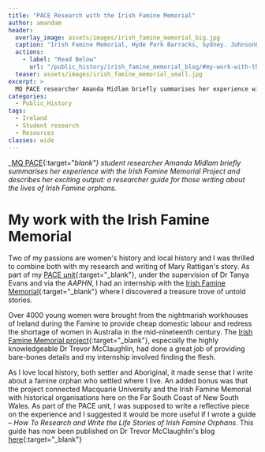 ```yaml
---
title: "PACE Research with the Irish Famine Memorial"
author: amandam
header:
  overlay_image: assets/images/irish_famine_memorial_big.jpg
  caption: "Irish Famine Memorial, Hyde Park Barracks, Sydney. JohnsonL623, WikiCommons [CC BY-SA 3.0](https://creativecommons.org/licenses/by-sa/3.0/deed.en){:target="_blank"}."
  actions:
    - label: "Read Below"
      url: "/public_history/irish_famine_memorial_blog/#my-work-with-the-irish-famine-memorial"
  teaser: assets/images/irish_famine_memorial_small.jpg
excerpt: >
  MQ PACE researcher Amanda Midlam briefly summarises her experience with the Irish Famine Memorial Project and describes her exciting researcher guide
categories:
  - Public_History
tags:
  - Ireland
  - Student research
  - Resources
classes: wide
---
```

_[MQ PACE](https://students.mq.edu.au/study/course/pace){:target="_blank"} student researcher Amanda Midlam briefly summarises her experience with the Irish Famine Memorial Project and describes her exciting output: a researcher guide for those writing about the lives of Irish Famine orphans._

# My work with the Irish Famine Memorial

Two of my passions are women's history and local history and I was thrilled to combine both with my research and writing of Mary Rattigan's story. As part of my [PACE unit](https://students.mq.edu.au/study/course/pace){:target="_blank"}, under the supervision of Dr Tanya Evans and via the _AAPHN_, I had an internship with the [Irish Famine Memorial](https://irishfaminememorial.org/){:target="_blank"} where I discovered a treasure trove of untold stories.

Over 4000 young women were brought from the nightmarish workhouses of Ireland during the Famine to provide cheap domestic labour and redress the shortage of women in Australia in the mid-nineteenth century. The [Irish Famine Memorial project](https://irishfaminememorial.org/){:target="_blank"}, especially the highly knowledgeable Dr Trevor McClaughlin, had done a great job of providing bare-bones details and my internship involved finding the flesh.

As I love local history, both settler and Aboriginal, it made sense that I write about a famine orphan who settled where I live. An added bonus was that the project connected Macquarie University and the Irish Famine Memorial with historical organisations here on the Far South Coast of New South Wales. As part of the PACE unit, I was supposed to write a reflective piece on the experience and I suggested it would be more useful if I wrote a guide &ndash; _How To Research and Write the Life Stories of Irish Famine Orphans_. This guide has now been published on Dr Trevor McClaughlin's blog [here](https://earlgreysfamineorphans.wordpress.com/author/trevo1/){:target="_blank"}
